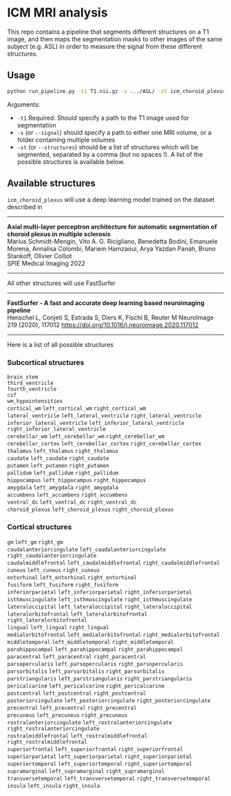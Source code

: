 # ICM MRI analysis

This repo contains a pipeline that segments different structures on a T1 image, and then maps the segmentation masks to other images of the same subject (e.g. ASL) in order to measure the signal from these different structures.

## Usage

```bash
python run_pipeline.py -t1 T1.nii.gz -s .../ASL/ -st icm_choroid_plexus,lateral_ventricle,cortical_wm
```

Arguments:
- `-t1` Required. Should specify a path to the T1 image used for segmentation
- `-s` (or `--signal`) should specify a path to either one MRI volume, or a folder containing multiple volumes
- `-st` (or `--structures`) should be a list of structures which will be segmented, separated by a comma (but no spaces !). A list of the possible structures is available below.

## Available structures

`icm_choroid_plexus` will use a deep learning model trained on the dataset described in 
***
**Axial multi-layer perceptron architecture for automatic segmentation of choroid plexus in multiple sclerosis**  
Marius Schmidt-Mengin, Vito A. G. Ricigliano, Benedetta Bodini, Emanuele Morena, Annalisa Colombi, Mariem Hamzaoui, Arya Yazdan Panah, Bruno Stankoff, Olivier Colliot  
SPIE Medical Imaging 2022
***

All other structures will use FastSurfer
***
**FastSurfer - A fast and accurate deep learning based neuroimaging pipeline**  
Henschel L, Conjeti S, Estrada S, Diers K, Fischl B, Reuter M
NeuroImage 219 (2020), 117012
https://doi.org/10.1016/j.neuroimage.2020.117012
***

Here is a list of all possible structures

### Subcortical structures

`brain_stem`  
`third_ventricle`  
`fourth_ventricle`  
`csf`  
`wm_hypointensities`  
`cortical_wm` `left_cortical_wm` `right_cortical_wm`  
`lateral_ventricle` `left_lateral_ventricle` `right_lateral_ventricle`  
`inferior_lateral_ventricle` `left_inferior_lateral_ventricle` `right_inferior_lateral_ventricle`  
`cerebellar_wm` `left_cerebellar_wm` `right_cerebellar_wm`  
`cerebellar_cortex` `left_cerebellar_cortex` `right_cerebellar_cortex`  
`thalamus` `left_thalamus` `right_thalamus`  
`caudate` `left_caudate` `right_caudate`  
`putamen` `left_putamen` `right_putamen`  
`pallidum` `left_pallidum` `right_pallidum`  
`hippocampus` `left_hippocampus` `right_hippocampus`  
`amygdala` `left_amygdala` `right_amygdala`  
`accumbens` `left_accumbens` `right_accumbens`  
`ventral_dc` `left_ventral_dc` `right_ventral_dc`  
`choroid_plexus` `left_choroid_plexus` `right_choroid_plexus`  

### Cortical structures

`gm` `left_gm` `right_gm`  
`caudalanteriorcingulate` `left_caudalanteriorcingulate` `right_caudalanteriorcingulate`  
`caudalmiddlefrontal` `left_caudalmiddlefrontal` `right_caudalmiddlefrontal`  
`cuneus` `left_cuneus` `right_cuneus`  
`entorhinal` `left_entorhinal` `right_entorhinal`  
`fusiform` `left_fusiform` `right_fusiform`  
`inferiorparietal` `left_inferiorparietal` `right_inferiorparietal`  
`isthmuscingulate` `left_isthmuscingulate` `right_isthmuscingulate`  
`lateraloccipital` `left_lateraloccipital` `right_lateraloccipital`  
`lateralorbitofrontal` `left_lateralorbitofrontal` `right_lateralorbitofrontal`  
`lingual` `left_lingual` `right_lingual`  
`medialorbitofrontal` `left_medialorbitofrontal` `right_medialorbitofrontal`  
`middletemporal` `left_middletemporal` `right_middletemporal`  
`parahippocampal` `left_parahippocampal` `right_parahippocampal`  
`paracentral` `left_paracentral` `right_paracentral`  
`parsopercularis` `left_parsopercularis` `right_parsopercularis`  
`parsorbitalis` `left_parsorbitalis` `right_parsorbitalis`  
`parstriangularis` `left_parstriangularis` `right_parstriangularis`  
`pericalcarine` `left_pericalcarine` `right_pericalcarine`  
`postcentral` `left_postcentral` `right_postcentral`  
`posteriorcingulate` `left_posteriorcingulate` `right_posteriorcingulate`  
`precentral` `left_precentral` `right_precentral`  
`precuneus` `left_precuneus` `right_precuneus`  
`rostralanteriorcingulate` `left_rostralanteriorcingulate` `right_rostralanteriorcingulate`  
`rostralmiddlefrontal` `left_rostralmiddlefrontal` `right_rostralmiddlefrontal`  
`superiorfrontal` `left_superiorfrontal` `right_superiorfrontal`  
`superiorparietal` `left_superiorparietal` `right_superiorparietal`  
`superiortemporal` `left_superiortemporal` `right_superiortemporal`  
`supramarginal` `left_supramarginal` `right_supramarginal`  
`transversetemporal` `left_transversetemporal` `right_transversetemporal`  
`insula` `left_insula` `right_insula`  

